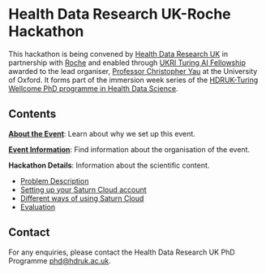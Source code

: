 # Health Data Research UK-Roche Hackathon

This hackathon is being convened by [Health Data Research UK](http://www.hdruk.ac.uk) in partnership with [Roche](http://www.roche.com) and enabled through [UKRI Turing AI Fellowship](https://www.gov.uk/government/publications/turing-artificial-intelligence-fellowships/turing-artificial-intelligence-fellowships) awarded to the lead organiser, [Professor Christopher Yau](https://www.wrh.ox.ac.uk/team/christoper-yau) at the University of Oxford. It forms part of the immersion week series of the [HDRUK-Turing Wellcome PhD programme in Health Data Science](https://www.hdruk.ac.uk/careers-in-health-data-science/further-education/phd-programme/).

## Contents

**[About the Event](files/about.md)**: Learn about why we set up this event.

**[Event Information](files/eventinfo.md)**: Find information about the organisation of the event.

**Hackathon Details**: Information about the scientific content.

  - [Problem Description](files/problem.md)
  - [Setting up your Saturn Cloud account](files/setup.md)
  - [Different ways of using Saturn Cloud](files/waysofworking.md)
  - [Evaluation](files/evaluation.md)

## Contact

For any enquiries, please contact the Health Data Research UK PhD Programme [phd@hdruk.ac.uk](phd@hdruk.ac.uk).
